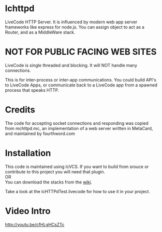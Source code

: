 lchttpd
=======

LiveCode HTTP Server. It is influenced by modern web app server frameworks like express for node.js. You can assign object to act as a Router, and as a MiddleWare stack.

NOT FOR PUBLIC FACING WEB SITES
=======

LiveCode is single threaded and blocking. It will NOT handle many connections.

This is for inter-process or inter-app communications. You could build API's to LiveCode Apps, or communicate back to a LiveCode app from a spawned process that speaks HTTP.

Credits
=======
The code for accepting socket connections and responding was copied from mchttpd.mc, an implementation of a web server written in MetaCard, and maintained by fourthword.com

Installation
======
This code is maintained using lcVCS. If you want to build from srouce or contribute to this project you will need that plugin.  
OR  
You can download the stacks from the [wiki](https://github.com/toddgeist/lchttpd/wiki).

Take a look at the lcHTTPdTest.livecode for how to use it in your project.

Video Intro
======

http://youtu.be/cfHLgHCsZTc
